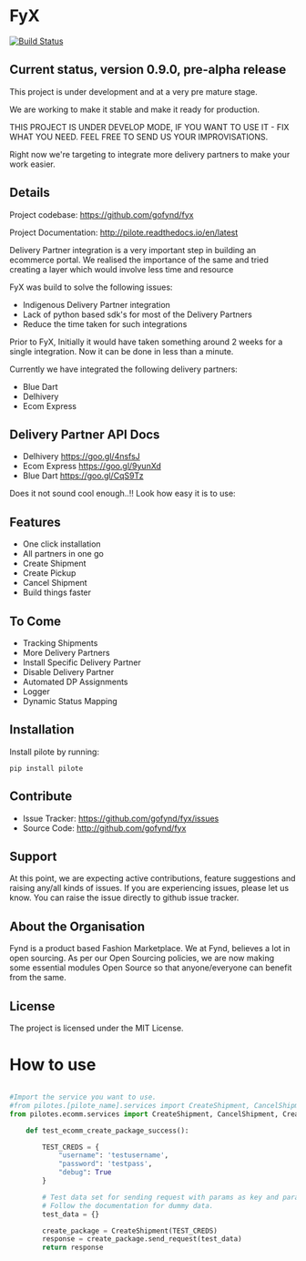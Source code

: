 FyX
===
[![Build Status](https://api.travis-ci.org/omprakash1989/pilote.svg?branch=master)](https://travis-ci.org/omprakash1989/pilote)


Current status, version 0.9.0, pre-alpha release
------------------------------------------------

This project is under development and at a very pre mature stage.

We are working to make it stable and make it ready for production.

THIS PROJECT IS UNDER DEVELOP MODE, IF YOU WANT TO USE IT -
FIX WHAT YOU NEED. FEEL FREE TO SEND US YOUR IMPROVISATIONS.

Right now we're targeting to integrate more delivery
partners to make your work easier.

Details
-------

Project codebase: <https://github.com/gofynd/fyx>

Project Documentation: <http://pilote.readthedocs.io/en/latest>


Delivery Partner integration is a very important step in building an ecommerce portal.
We realised the importance of the same and tried creating a layer which would involve less time and resource

FyX was build to solve the following issues:

- Indigenous Delivery Partner integration
- Lack of python based sdk's for most of the Delivery Partners
- Reduce the time taken for such integrations

Prior to FyX, Initially it would have taken something around 2 weeks for a single integration.
Now it can be done in less than a minute.




Currently we have integrated the following delivery partners:

- Blue Dart
- Delhivery
- Ecom Express

Delivery Partner API Docs
-------------------------
- Delhivery <https://goo.gl/4nsfsJ>
- Ecom Express <https://goo.gl/9yunXd>
- Blue Dart <https://goo.gl/CqS9Tz> 

Does it not sound cool enough..!!
Look how easy it is to use:


Features
--------

- One click installation
- All partners in one go
- Create Shipment
- Create Pickup
- Cancel Shipment
- Build things faster


To Come
-------

- Tracking Shipments
- More Delivery Partners
- Install Specific Delivery Partner
- Disable Delivery Partner
- Automated DP Assignments
- Logger
- Dynamic Status Mapping


Installation
------------

Install pilote by running:

    pip install pilote

Contribute
----------

- Issue Tracker: https://github.com/gofynd/fyx/issues
- Source Code: http://github.com/gofynd/fyx

Support
-------
At this point, we are expecting active contributions, feature suggestions
and raising  any/all kinds of issues.
If you are experiencing issues, please let us know.
You can raise the issue directly to github issue tracker.

About the Organisation
----------------------
Fynd is a product based Fashion Marketplace.
We at Fynd, believes a lot in open sourcing. As per our Open Sourcing policies, we are now making some essential modules Open Source so that anyone/everyone can benefit from the same.

License
-------

The project is licensed under the MIT License.


How to use
==========
```python

#Import the service you want to use.
#from pilotes.[pilote_name].services import CreateShipment, CancelShipment, CreatePickup
from pilotes.ecomm.services import CreateShipment, CancelShipment, CreatePickup

    def test_ecomm_create_package_success():

        TEST_CREDS = {
            "username": 'testusername',
            "password": 'testpass',
            "debug": True
        }

        # Test data set for sending request with params as key and param value as value.
        # Follow the documentation for dummy data.
        test_data = {}

        create_package = CreateShipment(TEST_CREDS)
        response = create_package.send_request(test_data)
        return response

```
